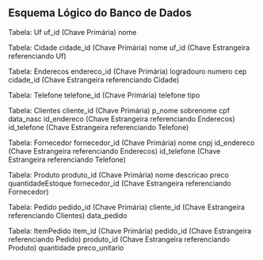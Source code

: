 ## Esquema Lógico do Banco de Dados
Tabela: Uf
uf_id (Chave Primária)
nome

Tabela: Cidade
cidade_id (Chave Primária)
nome
uf_id (Chave Estrangeira referenciando Uf)

Tabela: Enderecos
endereco_id (Chave Primária)
logradouro
numero
cep
cidade_id (Chave Estrangeira referenciando Cidade)

Tabela: Telefone
telefone_id (Chave Primária)
telefone
tipo

Tabela: Clientes
cliente_id (Chave Primária)
p_nome
sobrenome
cpf
data_nasc
id_endereco (Chave Estrangeira referenciando Enderecos)
id_telefone (Chave Estrangeira referenciando Telefone)

Tabela: Fornecedor
fornecedor_id (Chave Primária)
nome
cnpj
id_endereco (Chave Estrangeira referenciando Enderecos)
id_telefone (Chave Estrangeira referenciando Telefone)

Tabela: Produto
produto_id (Chave Primária)
nome
descricao
preco
quantidadeEstoque
fornecedor_id (Chave Estrangeira referenciando Fornecedor)

Tabela: Pedido
pedido_id (Chave Primária)
cliente_id (Chave Estrangeira referenciando Clientes)
data_pedido

Tabela: ItemPedido
item_id (Chave Primária)
pedido_id (Chave Estrangeira referenciando Pedido)
produto_id (Chave Estrangeira referenciando Produto)
quantidade
preco_unitario
